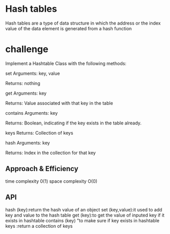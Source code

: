 # Hash tables 
Hash tables are a type of data structure in which the address or the index value of the data element is generated from a hash function

# challenge 
Implement a Hashtable Class with the following methods:

set
Arguments: key, value

Returns: nothing

get
Arguments: key

Returns: Value associated with that key in the table

contains
Arguments: key

Returns: Boolean, indicating if the key exists in the table already.

keys
Returns: Collection of keys

hash
Arguments: key

Returns: Index in the collection for that key

## Approach & Efficiency
 time complexity 0(1)  space complexity O(0)



## API
hash (key):return the hash value of an object
set (key,value):it used to add key and value to the hash table
get (key):to get the value of inputed key if it exists in hashtable
contains (key) "to make sure if key exists in hashtable
keys :return a collection of keys 

